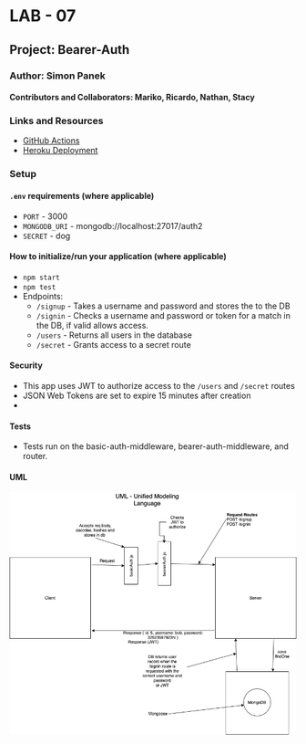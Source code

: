 # LAB - 07

## Project: Bearer-Auth

### Author: Simon Panek

#### Contributors and Collaborators: Mariko, Ricardo, Nathan, Stacy

### Links and Resources

- [GitHub Actions](https://github.com/simon-panek/bearer-auth/actions) 
- [Heroku Deployment](https://simonpanek-bearer-auth.herokuapp.com/signup) 

### Setup

#### `.env` requirements (where applicable)

- `PORT` - 3000
- `MONGODB_URI` - mongodb://localhost:27017/auth2
- `SECRET` - dog

#### How to initialize/run your application (where applicable)

- `npm start`
- `npm test`
- Endpoints:
  - `/signup` - Takes a username and password and stores the to the DB
  - `/signin` - Checks a username and password or token for a match in the DB, if valid allows access.
  - `/users` - Returns all users in the database
  - `/secret` - Grants access to a secret route

#### Security

- This app uses JWT to authorize access to the `/users` and `/secret` routes
- JSON Web Tokens are set to expire 15 minutes after creation
- 

#### Tests

- Tests run on the basic-auth-middleware, bearer-auth-middleware, and router.

#### UML

![Whiteboard UML](401-lab-07-uml.png)